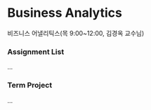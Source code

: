 # Business Analytics
비즈니스 어낼리틱스(목 9:00~12:00, 김경옥 교수님)

### Assignment List
...

### Term Project
...


